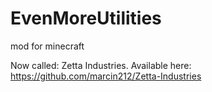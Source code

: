 EvenMoreUtilities
=================

mod for minecraft

Now called: Zetta Industries. Available here: https://github.com/marcin212/Zetta-Industries
